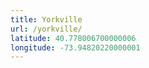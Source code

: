 ```yaml
---
title: Yorkville
url: /yorkville/
latitude: 40.778006700000006
longitude: -73.94820220000001
---
```

